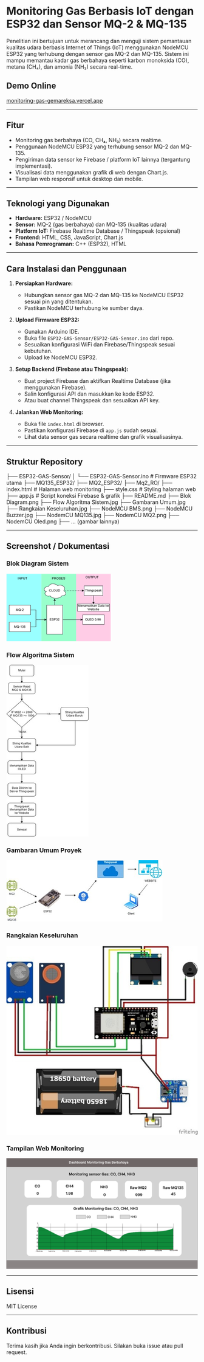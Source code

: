 # Monitoring Gas Berbasis IoT dengan ESP32 dan Sensor MQ-2 & MQ-135

Penelitian ini bertujuan untuk merancang dan menguji sistem pemantauan kualitas udara berbasis Internet of Things (IoT) menggunakan NodeMCU ESP32 yang terhubung dengan sensor gas MQ-2 dan MQ-135. Sistem ini mampu memantau kadar gas berbahaya seperti karbon monoksida (CO), metana (CH₄), dan amonia (NH₃) secara real-time.

## Demo Online  
[monitoring-gas-gemareksa.vercel.app](https://monitoring-gas-gemareksa.vercel.app)

---

## Fitur

- Monitoring gas berbahaya (CO, CH₄, NH₃) secara realtime.
- Penggunaan NodeMCU ESP32 yang terhubung sensor MQ-2 dan MQ-135.
- Pengiriman data sensor ke Firebase / platform IoT lainnya (tergantung implementasi).
- Visualisasi data menggunakan grafik di web dengan Chart.js.
- Tampilan web responsif untuk desktop dan mobile.

---

## Teknologi yang Digunakan

- **Hardware:** ESP32 / NodeMCU  
- **Sensor:** MQ-2 (gas berbahaya) dan MQ-135 (kualitas udara)  
- **Platform IoT:** Firebase Realtime Database / Thingspeak (opsional)  
- **Frontend:** HTML, CSS, JavaScript, Chart.js  
- **Bahasa Pemrograman:** C++ (ESP32), HTML

---

## Cara Instalasi dan Penggunaan

1. **Persiapkan Hardware:**

   - Hubungkan sensor gas MQ-2 dan MQ-135 ke NodeMCU ESP32 sesuai pin yang ditentukan.
   - Pastikan NodeMCU terhubung ke sumber daya.

2. **Upload Firmware ESP32:**

   - Gunakan Arduino IDE.
   - Buka file `ESP32-GAS-Sensor/ESP32-GAS-Sensor.ino` dari repo.
   - Sesuaikan konfigurasi WiFi dan Firebase/Thingspeak sesuai kebutuhan.
   - Upload ke NodeMCU ESP32.

3. **Setup Backend (Firebase atau Thingspeak):**

   - Buat project Firebase dan aktifkan Realtime Database (jika menggunakan Firebase).
   - Salin konfigurasi API dan masukkan ke kode ESP32.
   - Atau buat channel Thingspeak dan sesuaikan API key.

4. **Jalankan Web Monitoring:**

   - Buka file `index.html` di browser.
   - Pastikan konfigurasi Firebase di `app.js` sudah sesuai.
   - Lihat data sensor gas secara realtime dan grafik visualisasinya.

---

## Struktur Repository

├── ESP32-GAS-Sensor/
│ └── ESP32-GAS-Sensor.ino # Firmware ESP32 utama
├── MQ135_ESP32/
├── MQ2_ESP32/
├── Mq2_RO/
├── index.html # Halaman web monitoring
├── style.css # Styling halaman web
├── app.js # Script koneksi Firebase & grafik
├── README.md
├── Blok Diagram.png
├── Flow Algoritma Sistem.jpg
├── Gambaran Umum.jpg
├── Rangkaian Keseluruhan.jpg
├── NodeMCU BMS.png
├── NodeMCU Buzzer.jpg
├── NodemCU MQ135.jpg
├── NodemCU MQ2.png
├── NodemCU Oled.png
├── ... (gambar lainnya)


---

## Screenshot / Dokumentasi

### Blok Diagram Sistem  
![Blok Diagram](Blok%20Diagram.png)

### Flow Algoritma Sistem  
![Flow Algoritma](Flow%20Algoritma%20Sistem.jpg)

### Gambaran Umum Proyek  
![Gambaran Umum](Gambaran%20Umum.jpg)

### Rangkaian Keseluruhan  
![Rangkaian Keseluruhan](Rangkaian%20Keseluruhan.jpg)

### Tampilan Web Monitoring  
![Tampilan Web](Wireframe%20Website.png)

---

## Lisensi

MIT License

---

## Kontribusi

Terima kasih jika Anda ingin berkontribusi. Silakan buka issue atau pull request.
